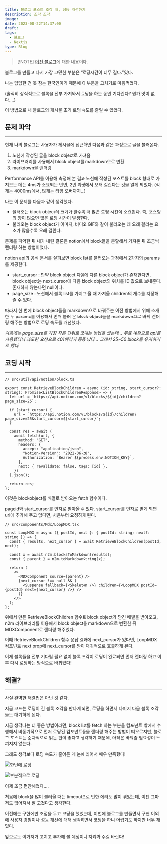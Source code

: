 ```yaml
---
title: 블로그 포스트 조각 내, 성능 개선하기
description: 조각 조각
image:
date: 2023-08-22T14:37:00
draft:
tags:
  - 블로그
  - Nextjs
type: Blog
---
```


> [!NOTE] [이전 블로그](https://ateals.vercel.app/)에 대한 내용이다.

블로그를 만들고 나서 가장 고민한 부분은 “로딩시간이 너무 길다.”였다.

나는 답답한 건 못 참는 한국인이기 때문에 이 부분을 고치기로 마음먹었다.

(솔직히 상식적으로 블록을 전부 가져와서 로딩을 하는 동안 기다린다? 뭔가 맛이 없다….)

이 방법으로 내 블로그의 게시물 초기 로딩 속도를 줄일 수 있었다.

## 문제 파악

---

현재 나의 블로그는 사용자가 게시물에 접근하면 다음과 같은 과정으로 글을 불러온다.

1. 노션에 작성된 글을 block object로 가져옴
2. 라이브러리를 사용해서 block object를 markdown으로 변환
3. markdown을 랜더링

Performance API를 이용해 측정해 본 결과 노션에 작성된 포스트를 block 형태로 가져오는 데는 4ms가 소요되는 반면, 2번 과정에서 오래 걸린다는 것을 알게 되었다. (적게는 4000ms에서, 많게는 타임 오버까지…)

나는 이 문제를 다음과 같이 생각했다.

- 불러오는 block object의 크기가 클수록 더 많은 로딩 시간이 소요된다. 즉, 포스팅의 양이 많으면 많은 로딩 시간이 발생한다.
- 불러오는 block object가 이미지, 비디오 GIF와 같이 불러오는 데 오래 걸리는 요소가 많을수록 오래 걸린다.

문제를 파악한 뒤 내가 내린 결론은 notion에서 block들을 분할해서 가져온 뒤 조금씩 랜더링 하는 방법이었다.

notion api의 공식 문서를 살펴보면 block list를 불러오는 과정에서 2가지의 params를 제공한다.

- start_cursor : 만약 block object 다음에 다른 block object가 존재한다면, block object는 next_cursor에 다음 block object의 위치를 ID 값으로 보내준다. 존재하지 않는다면 null이다.
- page_size : 노션에서 블록 list를 가지고 올 때 가져올 children의 개수를 지정해 줄 수 있다.

따라서 한 번에 block object들을 markdown으로 바꿔주는 이전 방법에서 위에 소개한 두 params를 이용해서 먼저 불러 온 block object들을 markdown으로 바꿔 랜더링 해주는 방법으로 로딩 속도를 개선했다.

_처음에는 page_size를 가장 작은 단위로 쪼개는 방법을 썼는데… 무료 계정으로 api를 사용했더니 과도한 요청으로 401에러가 종종 났다… 그래서 25~50 block을 유지하기로 했다._

## 코딩 시작

---

```tsx
// src/util/api/notion/block.ts

export const RetrieveBlockChildren = async (id: string, start_cursor?: string): Promise<ListBlockChildrenResponse> => {
  let url = `https://api.notion.com/v1/blocks/${id}/children?page_size=25`;

  if (start_cursor) {
    url = `https://api.notion.com/v1/blocks/${id}/children?page_size=25&start_cursor=${start_cursor}`;
  }

  const res = await (
    await fetch(url, {
      method: "GET",
      headers: {
        accept: "application/json",
        "Notion-Version": "2022-06-28",
        Authorization: `Bearer ${process.env.NOTION_KEY}`,
      },
      next: { revalidate: false, tags: [id] },
    })
  ).json();

  return res;
};
```

이것은 blockobject를 배열로 받아오는 fetch 함수이다.

pageid와 start_cursor를 인자로 받아올 수 있다. start_cursor를 인자로 받게 되면 url에 추가해 주고 없다면, 처음부터 요청하게 된다.

```tsx
// src/components/Mdx/LoopMDX.tsx

const LoopMDX = async ({ postId, next }: { postId: string; next?: string }) => {
  const { results, next_cursor } = await RetrieveBlockChildren(postId, next);

  const x = await n2m.blocksToMarkdown(results);
  const { parent } = n2m.toMarkdownString(x);

  return (
    <>
      <MDXComponent source={parent} />
      {next_cursor !== null && (
        <Suspense fallback={<Skeleton />} children={<LoopMDX postId={postId} next={next_cursor} />} />
      )}
    </>
  );
};
```

위에서 만든 RetrieveBlockChildren 함수로 block object가 담긴 배열을 받아오고, n2m 라이브러리를 이용해서 block object를 markdown으로 변환한 뒤 MDXComponent로 랜더링 해주었다.

이때 RetrieveBlockChildren 함수 응답 결과에 next_cursor가 있다면, LoopMDX 컴포넌트 next prop에 next_cursor를 받아 재귀적으로 호출하게 된다.

이제 블록들을 전부 기다릴 필요 없이 블록 조각이 로딩이 완료되면 먼저 랜더링 하고 이후 다시 로딩하는 방식으로 바뀌었다!

## 해결?

---

사실 완벽한 해결법은 아닌 것 같다.

지금 코드는 로딩이 긴 블록 조각을 만나게 되면, 로딩을 하면서 나머지 다음 블록 조각들도 대기하게 된다.

지금 생각나는 더 좋은 방법이라면, block list를 fetch 하는 부분을 컴포넌트 밖에서 수행해서 비동기적으로 먼저 로딩된 컴포넌트들을 랜더링 해주는 방법이 떠오르지만, 블로그 포스트는 순차적으로 읽는 편이 좋다고 생각하기 때문에, 아직은 바꿔줄 필요성이 느껴지지 않는다.

그래도 생각보다 로딩 속도가 줄어든 게 눈에 띄어서 매우 만족했다!

![한번에 로딩](https://i.imgur.com/wfyBWZe.gif)

![부분적으로 로딩](https://i.imgur.com/A7tJ7yu.gif)

이제 조금 편안해졌다….

처음에 block을 많이 불러올 때는 timeout으로 인한 에러도 많이 겪었는데, 이젠 그마저도 없어져서 잘 고쳤다고 생각한다.

이전에는 구현에만 초점을 두고 코딩을 했었는데, 이번에 블로그를 만들면서 구현 이외에 사용자 경험이나 성능 개선에 대해 생각하면서 코딩을 하니 어렵기도 하지만 너무 재밌다.

앞으로도 이거저거 고치고 추가해 볼 예정이니 지켜봐 주길 바란다!
